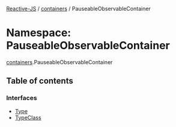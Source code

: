 [Reactive-JS](../README.md) / [containers](containers.md) / PauseableObservableContainer

# Namespace: PauseableObservableContainer

[containers](containers.md).PauseableObservableContainer

## Table of contents

### Interfaces

- [Type](../interfaces/containers.PauseableObservableContainer.Type.md)
- [TypeClass](../interfaces/containers.PauseableObservableContainer.TypeClass.md)
